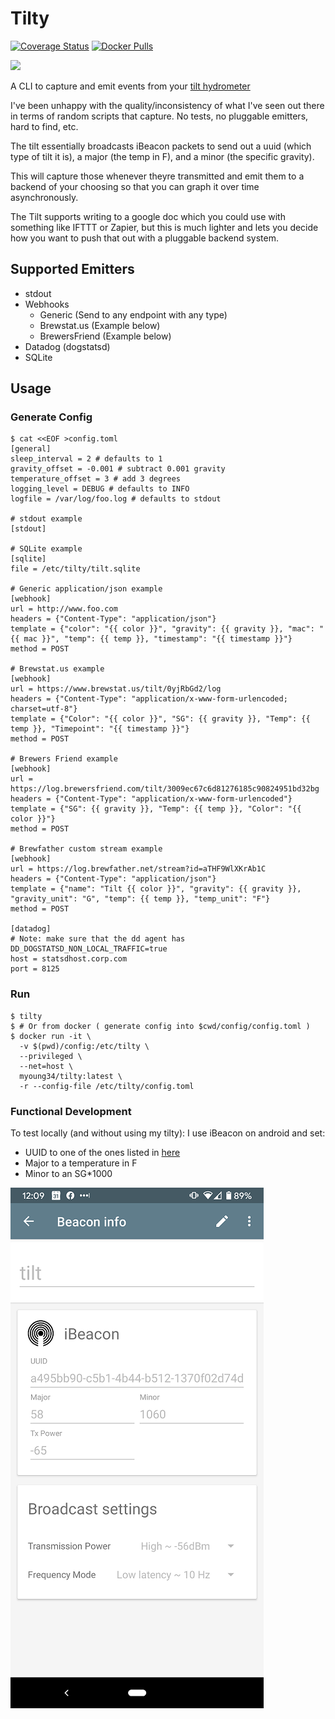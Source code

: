 Tilty
=====

[![Coverage Status](https://coveralls.io/repos/github/myoung34/tilty/badge.svg)](https://coveralls.io/github/myoung34/tilty)
[![Docker Pulls](https://img.shields.io/docker/pulls/myoung34/tilty.svg)](https://hub.docker.com/r/myoung34/tilty)

![](assets/datadog.png)

A CLI to capture and emit events from your [tilt hydrometer](https://tilthydrometer.com/)

I've been unhappy with the quality/inconsistency of what I've seen out there in terms of random scripts that capture.
No tests, no pluggable emitters, hard to find, etc.

The tilt essentially broadcasts iBeacon packets to send out a uuid (which type of tilt it is), a major (the temp in F), and a minor (the specific gravity).

This will capture those whenever theyre transmitted and emit them to a backend of your choosing so that you can graph it over time asynchronously.

The Tilt supports writing to a google doc which you could use with something like IFTTT or Zapier, but this is much lighter and lets you decide how you want to push that out with a pluggable backend system.


## Supported Emitters ##

* stdout
* Webhooks
  * Generic (Send to any endpoint with any type)
  * Brewstat.us (Example below)
  * BrewersFriend (Example below)
* Datadog (dogstatsd)
* SQLite

## Usage ##

### Generate Config ###

```
$ cat <<EOF >config.toml
[general]
sleep_interval = 2 # defaults to 1
gravity_offset = -0.001 # subtract 0.001 gravity
temperature_offset = 3 # add 3 degrees
logging_level = DEBUG # defaults to INFO
logfile = /var/log/foo.log # defaults to stdout

# stdout example
[stdout]

# SQLite example
[sqlite]
file = /etc/tilty/tilt.sqlite

# Generic application/json example
[webhook]
url = http://www.foo.com
headers = {"Content-Type": "application/json"}
template = {"color": "{{ color }}", "gravity": {{ gravity }}, "mac": "{{ mac }}", "temp": {{ temp }}, "timestamp": "{{ timestamp }}"}
method = POST

# Brewstat.us example
[webhook]
url = https://www.brewstat.us/tilt/0yjRbGd2/log
headers = {"Content-Type": "application/x-www-form-urlencoded; charset=utf-8"}
template = {"Color": "{{ color }}", "SG": {{ gravity }}, "Temp": {{ temp }}, "Timepoint": "{{ timestamp }}"}
method = POST

# Brewers Friend example
[webhook]
url = https://log.brewersfriend.com/tilt/3009ec67c6d81276185c90824951bd32bg
headers = {"Content-Type": "application/x-www-form-urlencoded"}
template = {"SG": {{ gravity }}, "Temp": {{ temp }}, "Color": "{{ color }}"}
method = POST

# Brewfather custom stream example
[webhook]
url = https://log.brewfather.net/stream?id=aTHF9WlXKrAb1C
headers = {"Content-Type": "application/json"}
template = {"name": "Tilt {{ color }}", "gravity": {{ gravity }}, "gravity_unit": "G", "temp": {{ temp }}, "temp_unit": "F"}
method = POST

[datadog]
# Note: make sure that the dd agent has DD_DOGSTATSD_NON_LOCAL_TRAFFIC=true
host = statsdhost.corp.com
port = 8125

```

### Run ###

```
$ tilty
$ # Or from docker ( generate config into $cwd/config/config.toml )
$ docker run -it \
  -v $(pwd)/config:/etc/tilty \
  --privileged \
  --net=host \
  myoung34/tilty:latest \
  -r --config-file /etc/tilty/config.toml
```

### Functional Development ###

To test locally (and without using my tilty): I use iBeacon on android and set:

* UUID to one of the ones listed in [here](tilty/constants.py)
* Major to a temperature in F
* Minor to an SG*1000

![](assets/ibeacon.png)
